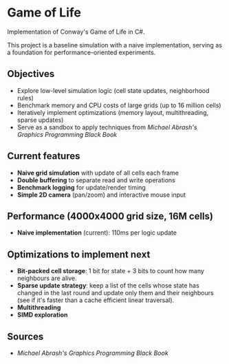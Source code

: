# Game of Life

Implementation of Conway's Game of Life in C#. 

This project is a baseline simulation with a naive implementation, serving as a foundation for performance-oriented experiments.


## Objectives

- Explore low-level simulation logic (cell state updates, neighborhood rules)
- Benchmark memory and CPU costs of large grids (up to 16 million cells)
- Iteratively implement optimizations (memory layout, multithreading, sparse updates)
- Serve as a sandbox to apply techniques from *Michael Abrash's Graphics Programming Black Book*


## Current features

- **Naive grid simulation** with update of all cells each frame
- **Double buffering** to separate read and write operations
- **Benchmark logging** for update/render timing
- **Simple 2D camera** (pan/zoom) and interactive mouse input


## Performance (4000x4000 grid size, 16M cells)

- **Naive implementation** (current): 110ms per logic update


## Optimizations to implement next

- **Bit-packed cell storage**: 1 bit for state + 3 bits to count how many neighbours are alive. 
- **Sparse update strategy**: keep a list of the cells whose state has changed in the last round and update only them and their neighbours (see if it's faster than a cache efficient linear traversal). 
- **Multithreading**
- **SIMD exploration**


## Sources

- *Michael Abrash's Graphics Programming Black Book*
